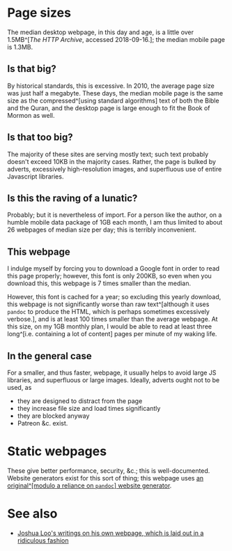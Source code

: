 # Page sizes

The median desktop webpage, in this day and age, is a little over 1.5MB^[*The HTTP Archive*, accessed 2018-09-16.]; the median mobile page is 1.3MB.

## Is that big?

By historical standards, this is excessive. In 2010, the average page size was just half a megabyte. These days, the median mobile page is the same size as the compressed^[using standard algorithms] text of both the Bible and the Quran, and the desktop page is large enough to fit the Book of Mormon as well.

## Is that too big?

The majority of these sites are serving mostly text; such text probably doesn't exceed 10KB in the majority cases. Rather, the page is bulked by adverts, excessively high-resolution images, and superfluous use of entire Javascript libraries.

## Is this the raving of a lunatic?

Probably; but it is nevertheless of import. For a person like the author, on a humble mobile data package of 1GB each month, I am thus limited to about 26 webpages of median size per day; this is terribly inconvenient.

## This webpage

I indulge myself by forcing you to download a Google font in order to read this page properly; however, this font is only 200KB, so even when you download this, this webpage is 7 times smaller than the median.

However, this font is cached for a year; so excluding this yearly download, this webpage is not significantly worse than raw text^[although it uses `pandoc` to produce the HTML, which is perhaps sometimes excessively verbose.], and is at least 100 times smaller than the average webpage. At this size, on my 1GB monthly plan, I would be able to read at least three long^[i.e. containing a lot of content] pages per minute of my waking life.

## In the general case

For a smaller, and thus faster, webpage, it usually helps to avoid large JS libraries, and superfluous or large images. Ideally, adverts ought not to be used, as
 - they are designed to distract from the page
 - they increase file size and load times significantly
 - they are blocked anyway
 - Patreon &c. exist.

# Static webpages

These give better performance, security, &c.; this is well-documented. Website generators exist for this sort of thing; this webpage uses [an original^[modulo a reliance on `pandoc`] website generator](https://github.com/bwrs/bwrs.github.io).

# See also

 - [Joshua Loo's writings on his own webpage, which is laid out in a ridiculous fashion](https://joshualoo.net/#meta)
